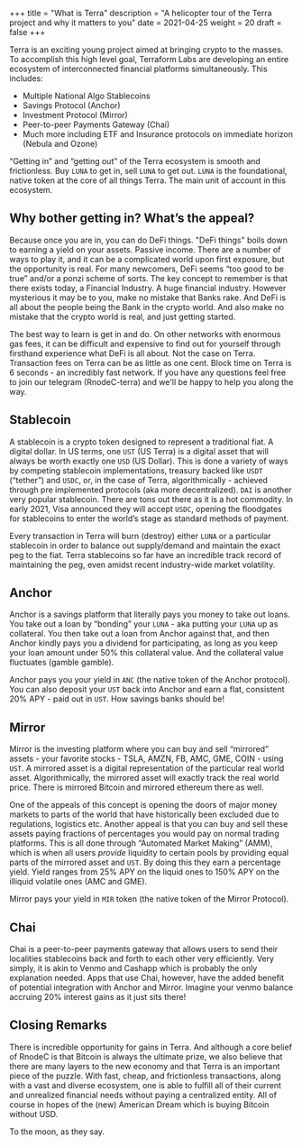 
+++ 
title = "What is Terra" 
description = "A helicopter tour of the Terra project and why it matters to you" 
date = 2021-04-25
weight = 20 
draft = false 
+++


Terra is an exciting young project aimed at bringing crypto to the masses.  To accomplish this high level goal, Terraform Labs are developing an entire ecosystem of interconnected financial platforms simultaneously.  This includes:

* Multiple National Algo Stablecoins
* Savings Protocol (Anchor)
* Investment Protocol (Mirror)
* Peer-to-peer Payments Gateway (Chai)
* Much more including ETF and Insurance protocols on immediate horizon (Nebula and Ozone)

“Getting in” and “getting out” of the Terra ecosystem is smooth and frictionless.  Buy `LUNA` to get in, sell `LUNA` to get out.  `LUNA` is the foundational, native token at the core of all things Terra.  The main unit of account in this ecosystem.  

## Why bother getting in?  What’s the appeal? 

Because once you are in, you can do DeFi things.  "DeFi things" boils down to earning a yield on your assets.  Passive income.  There are a number of ways to play it, and it can be a complicated world upon first exposure, but the opportunity is real.  For many newcomers, DeFi seems “too good to be true” and/or a ponzi scheme of sorts.  The key concept to remember is that there exists today, a Financial Industry.  A huge financial industry.  However mysterious it may be to you, make no mistake that Banks rake.  And DeFi is all about the people being the Bank in the crypto world.  And also make no mistake that the crypto world is real, and just getting started.  

The best way to learn is get in and do.  On other networks with enormous gas fees, it can be difficult and expensive to find out for yourself through firsthand experience what DeFi is all about.  Not the case on Terra.  Transaction fees on Terra can be as little as one cent.  Block time on Terra is 6 seconds - an incredibly fast network.  If you have any questions feel free to join our telegram (RnodeC-terra) and we'll be happy to help you along the way.  

## Stablecoin

A stablecoin is a crypto token designed to represent a traditional fiat.  A digital dollar.  In US terms, one `UST` (US Terra) is a digital asset that will always be worth exactly one `USD` (US Dollar).  This is done a variety of ways by competing stablecoin implementations, treasury backed like `USDT` (“tether”) and `USDC`, or, in the case of Terra, algorithmically - achieved through pre implemented protocols (aka more decentralized).  `DAI` is another very popular stablecoin.  There are tons out there as it is a hot commodity.  In early 2021, Visa announced they will accept `USDC`, opening the floodgates for stablecoins to enter the world’s stage as standard methods of payment. 

Every transaction in Terra will burn (destroy) either `LUNA` or a particular stablecoin in order to balance out supply/demand and maintain the exact peg to the fiat.  Terra stablecoins so far have an incredible track record of maintaining the peg, even amidst recent industry-wide market volatility.

## Anchor

Anchor is a savings platform that literally pays you money to take out loans.  You take out a loan by “bonding” your `LUNA` - aka putting your `LUNA` up as collateral.  You then take out a loan from Anchor against that, and then Anchor kindly pays you a dividend for participating, as long as you keep your loan amount under 50% this collateral value.  And the collateral value fluctuates (gamble gamble).  

Anchor pays you your yield in `ANC` (the native token of the Anchor protocol).  You can also deposit your `UST` back into Anchor and earn a flat, consistent 20% APY - paid out in `UST`.  How savings banks should be!  

## Mirror 

Mirror is the investing platform where you can buy and sell “mirrored” assets - your favorite stocks - TSLA, AMZN, FB, AMC, GME, COIN - using `UST`.  A mirrored asset is a digital representation of the particular real world asset.  Algorithmically, the mirrored asset will exactly track the real world price.  There is mirrored Bitcoin and mirrored ethereum there as well.    

One of the appeals of this concept is opening the doors of major money markets to parts of the world that have historically been excluded due to regulations, logistics etc.  Another appeal is that you can buy and sell these assets paying fractions of percentages you would pay on normal trading platforms.  This is all done through “Automated Market Making” (AMM), which is when all users *provide* liquidity to certain pools by providing equal parts of the mirrored asset and `UST`.  By doing this they earn a percentage yield.  Yield ranges from 25% APY on the liquid ones to 150% APY on the illiquid volatile ones (AMC and GME).

Mirror pays your yield in `MIR` token (the native token of the Mirror Protocol).  

## Chai

Chai is a peer-to-peer payments gateway that allows users to send their localities stablecoins back and forth to each other very efficiently.  Very simply, it is akin to Venmo and Cashapp which is probably the only explanation needed.  Apps that use Chai, however, have the added benefit of potential integration with Anchor and Mirror.  Imagine your venmo balance accruing 20% interest gains as it just sits there!

## Closing Remarks

There is incredible opportunity for gains in Terra.  And although a core belief of RnodeC is that Bitcoin is always the ultimate prize, we also believe that there are many layers to the new economy and that Terra is an important piece of the puzzle.  With fast, cheap, and frictionless transactions, along with a vast and diverse ecosystem, one is able to fulfill all of their current and unrealized financial needs without paying a centralized entity.  All of course in hopes of the (new) American Dream which is buying Bitcoin without USD. 

To the moon, as they say.

